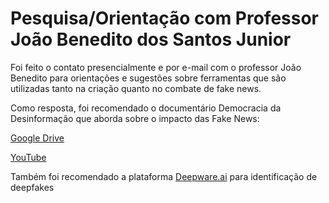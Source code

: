 # Pesquisa/Orientação com Professor João Benedito dos Santos Junior
Foi feito o contato presencialmente e por e-mail com o professor João Benedito para orientações e sugestões sobre ferramentas que são utilizadas tanto na criação quanto no combate de fake news.

Como resposta, foi recomendado o documentário Democracia da Desinformação que aborda sobre o impacto das Fake News:

[Google Drive](https://drive.google.com/drive/folders/1SQSWgflMfQmmruwGfUqE2dxyVc0i9tlX)

[YouTube](https://www.youtube.com/watch?v=xkxMGasD2kY&ab_channel=TVUNIFAE)

Também foi recomendado a plataforma [Deepware.ai](https://deepware.ai/) para identificação de deepfakes
